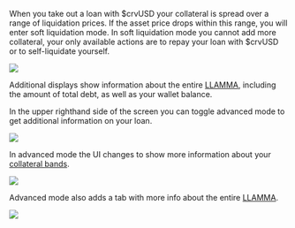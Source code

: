 When you take out a loan with $crvUSD your collateral is spread over a range of liquidation prices. If the asset price drops within this range, you will enter soft liquidation mode. In soft liquidation mode you cannot add more collateral, your only available actions are to repay your loan with $crvUSD or to self-liquidate yourself.

![](https://2254922201-files.gitbook.io/~/files/v0/b/gitbook-x-prod.appspot.com/o/spaces%2F-MFA0rQI3SzfbVFgp3Ic%2Fuploads%2FTnvpXhnSuPWuuQAb7qrJ%2Fimage.png?alt=media&token=60e1fb7a-ad84-4864-88e6-cb4303768102)

Additional displays show information about the entire [LLAMMA](/crvusd/understanding-tokenomics#llamma), including the amount of total debt, as well as your wallet balance.

In the upper righthand side of the screen you can toggle advanced mode to get additional information on your loan.

![](https://2254922201-files.gitbook.io/~/files/v0/b/gitbook-x-prod.appspot.com/o/spaces%2F-MFA0rQI3SzfbVFgp3Ic%2Fuploads%2FEQZ6EFmOSSlDjkKg03Y8%2Fimage.png?alt=media&token=b3fe3c5f-88a2-4867-bfb8-f6ed7e59b537)

In advanced mode the UI changes to show more information about your [collateral bands](/crvusd/understanding-tokenomics#bands).

![](https://2254922201-files.gitbook.io/~/files/v0/b/gitbook-x-prod.appspot.com/o/spaces%2F-MFA0rQI3SzfbVFgp3Ic%2Fuploads%2FTuH9RfQjRrAGyTkFDU3B%2Fimage.png?alt=media&token=5df663d6-f44d-4136-ba2c-a833602d5ebe)

Advanced mode also adds a tab with more info about the entire [LLAMMA](/crvusd/understanding-tokenomics#llamma).

![](https://2254922201-files.gitbook.io/~/files/v0/b/gitbook-x-prod.appspot.com/o/spaces%2F-MFA0rQI3SzfbVFgp3Ic%2Fuploads%2FN9ZxDONJakdtXZatxm5j%2Fimage.png?alt=media&token=9a52b78c-4ab2-42b2-85e2-4c1f4922a7c8)